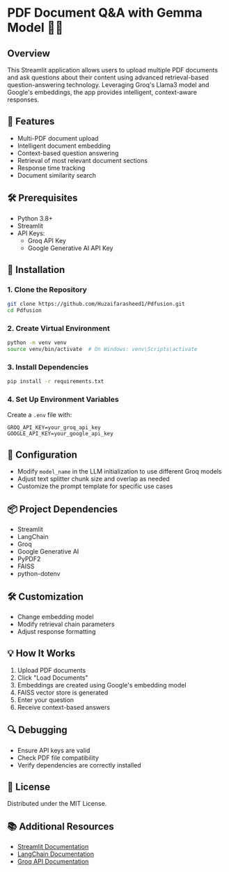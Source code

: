 # PDF Document Q&A with Gemma Model 📄🤖

## Overview
This Streamlit application allows users to upload multiple PDF documents and ask questions about their content using advanced retrieval-based question-answering technology. Leveraging Groq's Llama3 model and Google's embeddings, the app provides intelligent, context-aware responses.

## 🌟 Features
- Multi-PDF document upload
- Intelligent document embedding
- Context-based question answering
- Retrieval of most relevant document sections
- Response time tracking
- Document similarity search

## 🛠 Prerequisites
- Python 3.8+
- Streamlit
- API Keys:
  - Groq API Key
  - Google Generative AI API Key

## 🚀 Installation

### 1. Clone the Repository
```bash
git clone https://github.com/Huzaifarasheed1/Pdfusion.git
cd Pdfusion
```

### 2. Create Virtual Environment
```bash
python -m venv venv
source venv/bin/activate  # On Windows: venv\Scripts\activate
```

### 3. Install Dependencies
```bash
pip install -r requirements.txt
```

### 4. Set Up Environment Variables
Create a `.env` file with:
```
GROQ_API_KEY=your_groq_api_key
GOOGLE_API_KEY=your_google_api_key
```

## 🔧 Configuration
- Modify `model_name` in the LLM initialization to use different Groq models
- Adjust text splitter chunk size and overlap as needed
- Customize the prompt template for specific use cases

## 📦 Project Dependencies
- Streamlit
- LangChain
- Groq
- Google Generative AI
- PyPDF2
- FAISS
- python-dotenv

## 🛠 Customization
- Change embedding model
- Modify retrieval chain parameters
- Adjust response formatting

## 💡 How It Works
1. Upload PDF documents
2. Click "Load Documents"
3. Embeddings are created using Google's embedding model
4. FAISS vector store is generated
5. Enter your question
6. Receive context-based answers

## 🔍 Debugging
- Ensure API keys are valid
- Check PDF file compatibility
- Verify dependencies are correctly installed


## 📄 License
Distributed under the MIT License.



## 📚 Additional Resources
- [Streamlit Documentation](https://docs.streamlit.io/)
- [LangChain Documentation](https://python.langchain.com/)
- [Groq API Documentation](https://console.groq.com/docs)
```
